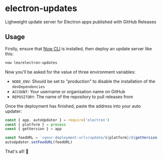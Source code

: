 # electron-updates

Lighweight update server for Electron apps published with GitHub Releases

## Usage

Firstly, ensure that [Now CLI](https://zeit.co/download) is installed, then deploy an update server like this:

```bash
now leo/electron-updates
```

Now you'll be asked for the value of three environment variables:

- `NODE_ENV`: Should be set to "production" to disable the installation of the `devDependencies`
- `ACCOUNT`: Your username or organisation name on GitHub
- `REPOSITORY`: The name of the repository to pull releases from

Once the deployment has finished, paste the address into your auto updater:

```js
const { app, autoUpdater } = require('electron')
const { platform } = process
const { getVersion } = app

const feedURL = `<your-deployment-url>/update/${platform}/${getVersion()}`
autoUpdater.setFeedURL(feedURL)
```

That's all! :tada:
